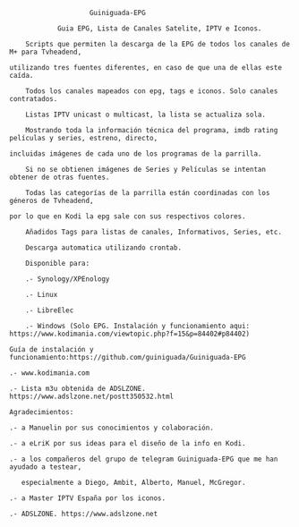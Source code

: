 ﻿ 						Guiniguada-EPG

				Guia EPG, Lista de Canales Satelite, IPTV e Iconos.

		Scripts que permiten la descarga de la EPG de todos los canales de M+ para Tvheadend, 

	utilizando tres fuentes diferentes, en caso de que una de ellas este caída. 

		Todos los canales mapeados con epg, tags e iconos. Solo canales contratados.

		Listas IPTV unicast o multicast, la lista se actualiza sola.

		Mostrando toda la información técnica del programa, imdb rating películas y series, estreno, directo, 

	incluidas imágenes de cada uno de los programas de la parrilla.

		Si no se obtienen imágenes de Series y Películas se intentan obtener de otras fuentes.

		Todas las categorías de la parrilla están coordinadas con los géneros de Tvheadend, 
	
	por lo que en Kodi la epg sale con sus respectivos colores.
	
		Añadidos Tags para listas de canales, Informativos, Series, etc.

		Descarga automatica utilizando crontab.

		Disponible para:

		.- Synology/XPEnology

		.- Linux

		.- LibreElec
		
		.- Windows (Solo EPG. Instalación y funcionamiento aqui: https://www.kodimania.com/viewtopic.php?f=15&p=84402#p84402)

	Guía de instalación y funcionamiento:https://github.com/guiniguada/Guiniguada-EPG

	.- www.kodimania.com

	.- Lista m3u obtenida de ADSLZONE. https://www.adslzone.net/postt350532.html

	Agradecimientos:

 	.- a Manuelin por sus conocimientos y colaboración.

	.- a eLriK por sus ideas para el diseño de la info en Kodi.

	.- a los compañeros del grupo de telegram Guiniguada-EPG que me han ayudado a testear,

	   especialmente a Diego, Ambit, Alberto, Manuel, McGregor.

	.- a Master IPTV España por los iconos.

	.- ADSLZONE. https://www.adslzone.net
